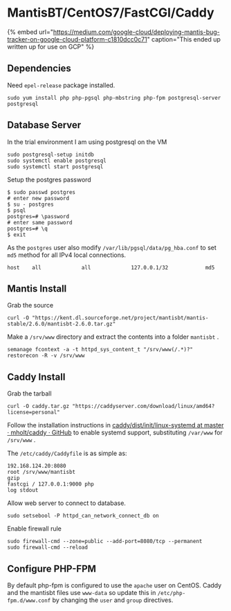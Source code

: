 # MantisBT/CentOS7/FastCGI/Caddy

{% embed url="https://medium.com/google-cloud/deploying-mantis-bug-tracker-on-google-cloud-platform-c1810dcc0c71" caption="This ended up written up for use on GCP" %}

## Dependencies

Need `epel-release` package installed.

```text
sudo yum install php php-pgsql php-mbstring php-fpm postgresql-server postgresql
```

## Database Server

In the trial environment I am using postgresql on the VM

```text
sudo postgresql-setup initdb
sudo systemctl enable postgresql
sudo systemctl start postgresql
```

Setup the postgres password

```text
$ sudo passwd postgres
# enter new password
$ su - postgres
$ psql
postgres=# \password 
# enter same password
postgres=# \q
$ exit
```

As the `postgres` user also modify `/var/lib/pgsql/data/pg_hba.conf` to set `md5` method for all IPv4 local connections.

```text
host    all             all             127.0.0.1/32            md5
```

## Mantis Install

Grab the source

```text
curl -O "https://kent.dl.sourceforge.net/project/mantisbt/mantis-stable/2.6.0/mantisbt-2.6.0.tar.gz"
```

Make a `/srv/www` directory and extract the contents into a folder `mantisbt` .

```text
semanage fcontext -a -t httpd_sys_content_t "/srv/www(/.*)?"
restorecon -R -v /srv/www
```

## Caddy Install

Grab the tarball

```text
curl -O caddy.tar.gz "https://caddyserver.com/download/linux/amd64?license=personal"
```

Follow the installation instructions in [caddy/dist/init/linux-systemd at master · mholt/caddy · GitHub](https://github.com/mholt/caddy/tree/master/dist/init/linux-systemd) to enable systemd support, substituting `/var/www` for `/srv/www` .

The `/etc/caddy/Caddyfile` is as simple as:

```text
192.168.124.20:8080
root /srv/www/mantisbt
gzip
fastcgi / 127.0.0.1:9000 php
log stdout
```

Allow web server to connect to database.

```text
sudo setsebool -P httpd_can_network_connect_db on
```

Enable firewall rule

```text
sudo firewall-cmd --zone=public --add-port=8080/tcp --permanent
sudo firewall-cmd --reload
```

## Configure PHP-FPM

By default php-fpm is configured to use the `apache` user on CentOS. Caddy and the mantisbt files use `www-data` so update this in `/etc/php-fpm.d/www.conf` by changing the `user` and `group` directives.

